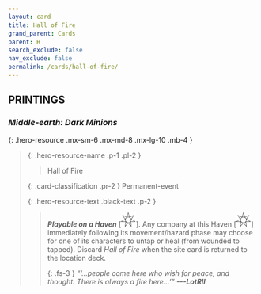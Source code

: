 ```yaml
---
layout: card
title: Hall of Fire
grand_parent: Cards
parent: H
search_exclude: false
nav_exclude: false
permalink: /cards/hall-of-fire/
---
```


## PRINTINGS


### _Middle-earth: Dark Minions_

{: .hero-resource .mx-sm-6 .mx-md-8 .mx-lg-10 .mb-4 }
> {: .hero-resource-name .p-1 .pl-2 }
> > <div class="card-mp"></div>
> > <div class="card-name">Hall of Fire</div>
>
> {: .card-classification .pr-2 }
> Permanent-event
>
> {: .hero-resource-text .black-text .p-2 }
> > ***Playable on a Haven*** <nobr>[<img src="/assets/images/free-haven.svg">]</nobr>. Any company at this Haven <nobr>[<img src="/assets/images/free-haven.svg">]</nobr> immediately following its movement/hazard phase may choose for one of its characters to untap or heal (from wounded to tapped). Discard _Hall of Fire_ when the site card is returned to the location deck. 
> > 
> > {: .fs-3 } 
> > _“‘...people come here who wish for peace, and thought. There is always a fire here...’”_ ***---&#65279;LotRII*** 
> 
